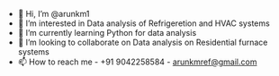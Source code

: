 - 👋 Hi, I’m @arunkm1
- 👀 I’m interested in Data analysis of Refrigeretion and HVAC systems
- 🌱 I’m currently learning Python for data analysis
- 💞️ I’m looking to collaborate on  Data analysis on Residential furnace systems
- 📫 How to reach me - +91 9042258584 - arunkmref@gmail.com

<!---
arunkm1/arunkm1 is a ✨ special ✨ repository because its `README.md` (this file) appears on your GitHub profile.
You can click the Preview link to take a look at your changes.
--->
